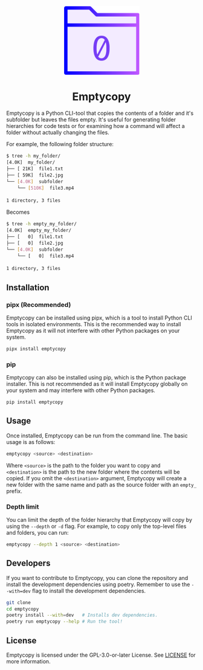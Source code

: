 <p align="center">
    <img width="200" align="center" src="https://raw.githubusercontent.com/anhede/emptycopy/refs/heads/main/emptycopy.png" alt="Emptycopy logo">
</p>
<h1 align="center">Emptycopy</h1>
Emptycopy is a Python CLI-tool that copies the contents of a folder and it's subfolder but leaves the files empty. It's useful for generating folder hierarchies for code tests or for examining how a command will affect a folder without actually changing the files.

For example, the following folder structure:
```bash
$ tree -h my_folder/
[4.0K]  my_folder/
├── [ 21K]  file1.txt
├── [ 59K]  file2.jpg
└── [4.0K]  subfolder
    └── [510K]  file3.mp4

1 directory, 3 files
```
Becomes
```bash
$ tree -h empty_my_folder/
[4.0K]  empty_my_folder/
├── [   0]  file1.txt
├── [   0]  file2.jpg
└── [4.0K]  subfolder
    └── [   0]  file3.mp4

1 directory, 3 files
```

## Installation
### pipx (Recommended)
Emptycopy can be installed using pipx, which is a tool to install Python CLI tools in isolated environments. This is the recommended way to install Emptycopy as it will not interfere with other Python packages on your system.
```bash
pipx install emptycopy
```

### pip
Emptycopy can also be installed using pip, which is the Python package installer. This is not recommended as it will install Emptycopy globally on your system and may interfere with other Python packages.
```bash
pip install emptycopy
```

## Usage
Once installed, Emptycopy can be run from the command line. The basic usage is as follows:
```bash
emptycopy <source> <destination>
```
Where `<source>` is the path to the folder you want to copy and `<destination>` is the path to the new folder where the contents will be copied. If you omit the `<destination>` argument, Emptycopy will create a new folder with the same name and path as the source folder with an `empty_` prefix.

### Depth limit
You can limit the depth of the folder hierarchy that Emptycopy will copy by using the `--depth` or `-d` flag. For example, to copy only the top-level files and folders, you can run:
```bash
emptycopy --depth 1 <source> <destination>
```

## Developers
If you want to contribute to Emptycopy, you can clone the repository and install the development dependencies using poetry. Remember to use the `--with=dev` flag to install the development dependencies.
```bash
git clone
cd emptycopy
poetry install --with=dev   # Installs dev dependencies.
poetry run emptycopy --help # Run the tool!
```

## License
Emptycopy is licensed under the GPL-3.0-or-later License. See [LICENSE](LICENSE) for more information.